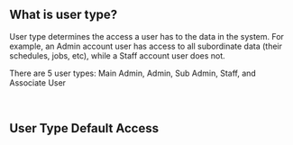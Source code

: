 
##  What is user type? 
<aside>

User type determines the access a user has to the data in the system. For example, an Admin account user has access to all subordinate data (their schedules, jobs, etc), while a Staff account user does not. 

There are 5 user types: Main Admin, Admin, Sub Admin, Staff, and Associate User

<br>

## User Type Default Access
